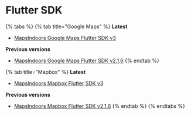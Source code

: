 # Flutter SDK

{% tabs %}
{% tab title="Google Maps" %}
**Latest**

* [MapsIndoors Google Maps Flutter SDK v3](https://pub.dev/documentation/mapsindoors\_googlemaps/3.0.0/)

**Previous versions**

* [MapsIndoors Google Maps Flutter SDK v2.1.6](https://pub.dev/documentation/mapsindoors\_googlemaps/2.1.3/)
{% endtab %}

{% tab title="Mapbox" %}
**Latest**

* [MapsIndoors Mapbox Flutter SDK v3](https://pub.dev/documentation/mapsindoors\_mapbox/3.0.0/)

**Previous versions**

* [MapsIndoors Mapbox Flutter SDK v2.1.6](https://pub.dev/documentation/mapsindoors\_mapbox/2.1.3/)
{% endtab %}
{% endtabs %}
